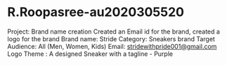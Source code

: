 # R.Roopasree-au2020305520
Project: Brand name creation
Created an Email id for the brand, created a logo for the brand
Brand name: Stride
Category: Sneakers brand
Target Audience: All (Men, Women, Kids)
Email: stridewithpride001@gmail.com
Logo Theme : A designed Sneaker with a tagline - Purple
